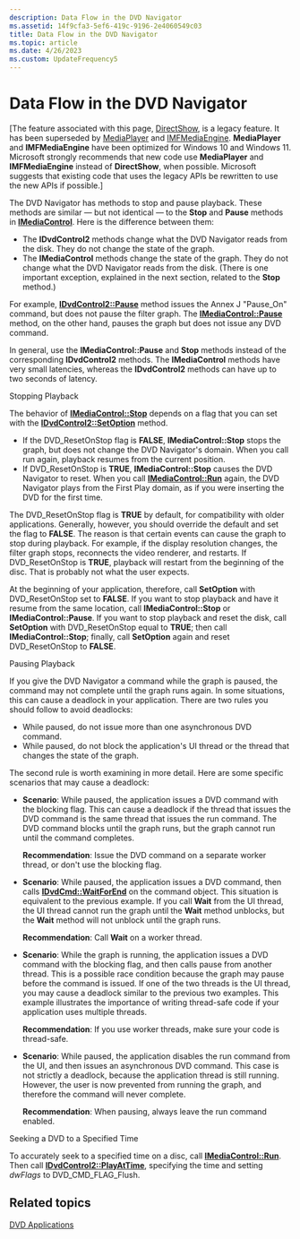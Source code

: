 ```yaml
---
description: Data Flow in the DVD Navigator
ms.assetid: 14f9cfa3-5ef6-419c-9196-2e4060549c03
title: Data Flow in the DVD Navigator
ms.topic: article
ms.date: 4/26/2023
ms.custom: UpdateFrequency5
---
```


# Data Flow in the DVD Navigator

\[The feature associated with this page, [DirectShow](/windows/win32/directshow/directshow), is a legacy feature. It has been superseded by [MediaPlayer](/uwp/api/Windows.Media.Playback.MediaPlayer) and [IMFMediaEngine](/windows/win32/api/mfmediaengine/nn-mfmediaengine-imfmediaengine). **MediaPlayer** and **IMFMediaEngine** have been optimized for Windows 10 and Windows 11. Microsoft strongly recommends that new code use **MediaPlayer** and **IMFMediaEngine** instead of **DirectShow**, when possible. Microsoft suggests that existing code that uses the legacy APIs be rewritten to use the new APIs if possible.\]

The DVD Navigator has methods to stop and pause playback. These methods are similar — but not identical — to the **Stop** and **Pause** methods in [**IMediaControl**](/windows/desktop/api/Control/nn-control-imediacontrol). Here is the difference between them:

-   The **IDvdControl2** methods change what the DVD Navigator reads from the disk. They do not change the state of the graph.
-   The **IMediaControl** methods change the state of the graph. They do not change what the DVD Navigator reads from the disk. (There is one important exception, explained in the next section, related to the **Stop** method.)

For example, [**IDvdControl2::Pause**](/windows/desktop/api/Strmif/nf-strmif-idvdcontrol2-pause) method issues the Annex J "Pause\_On" command, but does not pause the filter graph. The [**IMediaControl::Pause**](/windows/desktop/api/Control/nf-control-imediacontrol-pause) method, on the other hand, pauses the graph but does not issue any DVD command.

In general, use the **IMediaControl::Pause** and **Stop** methods instead of the corresponding **IDvdControl2** methods. The **IMediaControl** methods have very small latencies, whereas the **IDvdControl2** methods can have up to two seconds of latency.

Stopping Playback

The behavior of [**IMediaControl::Stop**](/windows/desktop/api/Control/nf-control-imediacontrol-stop) depends on a flag that you can set with the [**IDvdControl2::SetOption**](/windows/desktop/api/Strmif/nf-strmif-idvdcontrol2-setoption) method.

-   If the DVD\_ResetOnStop flag is **FALSE**, **IMediaControl::Stop** stops the graph, but does not change the DVD Navigator's domain. When you call run again, playback resumes from the current position.
-   If DVD\_ResetOnStop is **TRUE**, **IMediaControl::Stop** causes the DVD Navigator to reset. When you call [**IMediaControl::Run**](/windows/desktop/api/Control/nf-control-imediacontrol-run) again, the DVD Navigator plays from the First Play domain, as if you were inserting the DVD for the first time.

The DVD\_ResetOnStop flag is **TRUE** by default, for compatibility with older applications. Generally, however, you should override the default and set the flag to **FALSE**. The reason is that certain events can cause the graph to stop during playback. For example, if the display resolution changes, the filter graph stops, reconnects the video renderer, and restarts. If DVD\_ResetOnStop is **TRUE**, playback will restart from the beginning of the disc. That is probably not what the user expects.

At the beginning of your application, therefore, call **SetOption** with DVD\_ResetOnStop set to **FALSE**. If you want to stop playback and have it resume from the same location, call **IMediaControl::Stop** or **IMediaControl::Pause**. If you want to stop playback and reset the disk, call **SetOption** with DVD\_ResetOnStop equal to **TRUE**; then call **IMediaControl::Stop**; finally, call **SetOption** again and reset DVD\_ResetOnStop to **FALSE**.

Pausing Playback

If you give the DVD Navigator a command while the graph is paused, the command may not complete until the graph runs again. In some situations, this can cause a deadlock in your application. There are two rules you should follow to avoid deadlocks:

-   While paused, do not issue more than one asynchronous DVD command.
-   While paused, do not block the application's UI thread or the thread that changes the state of the graph.

The second rule is worth examining in more detail. Here are some specific scenarios that may cause a deadlock:

-   **Scenario**: While paused, the application issues a DVD command with the blocking flag. This can cause a deadlock if the thread that issues the DVD command is the same thread that issues the run command. The DVD command blocks until the graph runs, but the graph cannot run until the command completes.

    **Recommendation**: Issue the DVD command on a separate worker thread, or don't use the blocking flag.

-   **Scenario**: While paused, the application issues a DVD command, then calls [**IDvdCmd::WaitForEnd**](/windows/desktop/api/Strmif/nf-strmif-idvdcmd-waitforend) on the command object. This situation is equivalent to the previous example. If you call **Wait** from the UI thread, the UI thread cannot run the graph until the **Wait** method unblocks, but the **Wait** method will not unblock until the graph runs.

    **Recommendation**: Call **Wait** on a worker thread.

-   **Scenario**: While the graph is running, the application issues a DVD command with the blocking flag, and then calls pause from another thread. This is a possible race condition because the graph may pause before the command is issued. If one of the two threads is the UI thread, you may cause a deadlock similar to the previous two examples. This example illustrates the importance of writing thread-safe code if your application uses multiple threads.

    **Recommendation**: If you use worker threads, make sure your code is thread-safe.

-   **Scenario**: While paused, the application disables the run command from the UI, and then issues an asynchronous DVD command. This case is not strictly a deadlock, because the application thread is still running. However, the user is now prevented from running the graph, and therefore the command will never complete.

    **Recommendation**: When pausing, always leave the run command enabled.

Seeking a DVD to a Specified Time

To accurately seek to a specified time on a disc, call [**IMediaControl::Run**](/windows/desktop/api/Control/nf-control-imediacontrol-run). Then call [**IDvdControl2::PlayAtTime**](/windows/desktop/api/Strmif/nf-strmif-idvdcontrol2-playattime), specifying the time and setting *dwFlags* to DVD\_CMD\_FLAG\_Flush.

## Related topics

<dl> <dt>

[DVD Applications](dvd-applications.md)
</dt> </dl>

 

 



